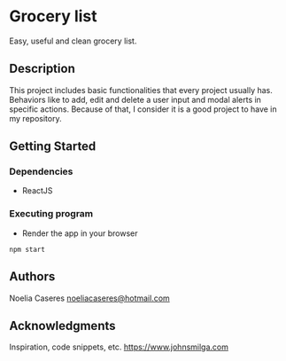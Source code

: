 # Grocery list

Easy, useful and clean grocery list. 

## Description

This project includes basic functionalities that every project usually has. Behaviors like to add, edit and delete a user input and modal alerts in specific actions. Because of that, I consider it is a good project to have in my repository.

## Getting Started

### Dependencies

* ReactJS


### Executing program

* Render the app in your browser
```
npm start
```

## Authors

Noelia Caseres
noeliacaseres@hotmail.com


## Acknowledgments

Inspiration, code snippets, etc.
https://www.johnsmilga.com
